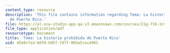 ```yaml
---
content_type: resource
description: 'This file contains information regarding Tema: La historia prohibida
  de Puerto Rico.'
file: https://ol-ocw-studio-app-qa.s3.amazonaws.com/courses/21g-716-introduction-to-contemporary-hispanic-literature-fall-2007/45e0cfa3b6f6b05f7d7f003a5cace961_MIT21G_716F07_historia_ramis.pdf
file_type: application/pdf
resourcetype: Document
title: 'Tema: La historia prohibida de Puerto Rico'
uid: 45e0cfa3-b6f6-b05f-7d7f-003a5cace961
---
```

